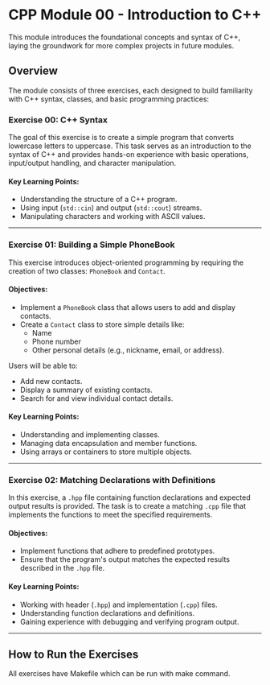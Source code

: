 # CPP Module 00 - Introduction to C++ 

This module introduces the foundational concepts and syntax of C++, laying the groundwork for more complex projects in future modules.

## Overview

The module consists of three exercises, each designed to build familiarity with C++ syntax, classes, and basic programming practices:

### Exercise 00: C++ Syntax
The goal of this exercise is to create a simple program that converts lowercase letters to uppercase. This task serves as an introduction to the syntax of C++ and provides hands-on experience with basic operations, input/output handling, and character manipulation.

#### Key Learning Points:
- Understanding the structure of a C++ program.
- Using input (`std::cin`) and output (`std::cout`) streams.
- Manipulating characters and working with ASCII values.

---

### Exercise 01: Building a Simple PhoneBook
This exercise introduces object-oriented programming by requiring the creation of two classes: `PhoneBook` and `Contact`. 

#### Objectives:
- Implement a `PhoneBook` class that allows users to add and display contacts.
- Create a `Contact` class to store simple details like:
  - Name
  - Phone number
  - Other personal details (e.g., nickname, email, or address).

Users will be able to:
- Add new contacts.
- Display a summary of existing contacts.
- Search for and view individual contact details.

#### Key Learning Points:
- Understanding and implementing classes.
- Managing data encapsulation and member functions.
- Using arrays or containers to store multiple objects.

---

### Exercise 02: Matching Declarations with Definitions
In this exercise, a `.hpp` file containing function declarations and expected output results is provided. The task is to create a matching `.cpp` file that implements the functions to meet the specified requirements.

#### Objectives:
- Implement functions that adhere to predefined prototypes.
- Ensure that the program's output matches the expected results described in the `.hpp` file.

#### Key Learning Points:
- Working with header (`.hpp`) and implementation (`.cpp`) files.
- Understanding function declarations and definitions.
- Gaining experience with debugging and verifying program output.

---

## How to Run the Exercises
All exercises have Makefile which can be run with make command.
